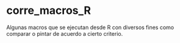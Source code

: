 # corre_macros_R
Algunas macros que se ejecutan desde R con diversos fines como comparar o pintar de acuerdo a cierto criterio.
